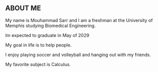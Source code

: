 ## ABOUT ME

My name is Mouhammad Sarr and I am a freshman at the University of Memphis studying Biomedical Engineering. 

Im expected to graduate in May of 2029

My goal in life is to help people.

I enjoy playing soccer and volleyball and hanging out with my friends.

My favorite subject is Calculus.
